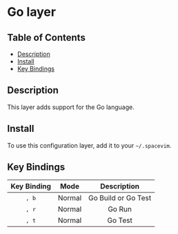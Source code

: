 # Go layer

## Table of Contents

<!-- vim-markdown-toc GFM -->
* [Description](#description)
* [Install](#install)
* [Key Bindings](#key-bindings)

<!-- vim-markdown-toc -->

## Description

This layer adds support for the Go language.

## Install

To use this configuration layer, add it to your `~/.spacevim`.

## Key Bindings

Key Binding    | Mode   | Description
:---:          | :---:  | :---:
<kbd>, b</kbd> | Normal | Go Build or Go Test
<kbd>, r</kbd> | Normal | Go Run
<kbd>, t</kbd> | Normal | Go Test
